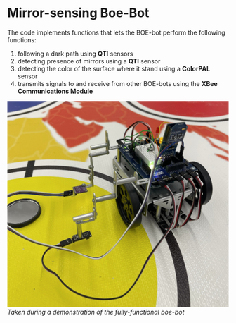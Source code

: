 # Mirror-sensing Boe-Bot
The code implements functions that lets the BOE-bot perform the following functions: 
1. following a dark path using **QTI** sensors
2. detecting presence of mirrors using a **QTI** sensor
3. detecting the color of the surface where it stand using a **ColorPAL** sensor
4. transmits signals to and receive from other BOE-bots using the **XBee Communications Module**

![This is an image of the boe-bot in action](image.png)
*Taken during a demonstration of the fully-functional boe-bot*

